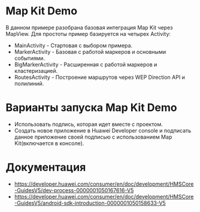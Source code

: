 # Map Kit Demo

В данном примере разобрана базовая интеграция Map Kit через MapView. Для простоты пример базируется на четырех Activity:

- MainActivity - Стартовая с выбором примера.
- MarkerActivity - Базовая с работой маркеров и основными событиями.
- BigMarkerActivity - Расширенная с работой маркеров и кластеризацией.
- RoutesActivity - Построение маршрутов через WEP Direction API и полилиний.

# Варианты запуска Map Kit Demo

  - Использовать подпись, которая идет вместе с проектом.
  - Создать новое приложение в Huawei Developer console и подписать данное приложение своей подписью с использованием Map Kit(включается в консоле).
 
# Документация

- https://developer.huawei.com/consumer/en/doc/development/HMSCore-GuidesV5/dev-process-0000001050167616-V5
- https://developer.huawei.com/consumer/en/doc/development/HMSCore-GuidesV5/android-sdk-introduction-0000001050158633-V5
